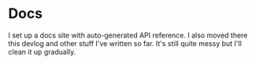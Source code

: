 # Docs

I set up a docs site with auto-generated API reference.
I also moved there this devlog and other stuff I've written so far.
It's still quite messy but I'll clean it up gradually.
